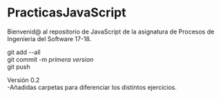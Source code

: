 # PracticasJavaScript
Bienvenid@ al repositorio de JavaScript de la asignatura de Procesos de Ingenieria del Software 17-18.  

git add --all  
git commit -m *primera version*  
git push  
  
Versión 0.2  
-Añadidas carpetas para diferenciar los distintos ejercicios.